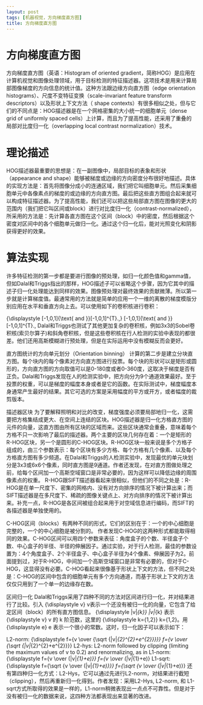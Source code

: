 ```yaml
---
layout: post
tags: [机器视觉，方向梯度直方图]
title: 方向梯度直方图
---
```


# 方向梯度直方图

方向梯度直方图（英语：Histogram of oriented gradient，简称HOG）是应用在计算机视觉和图像处理领域，用于目标检测的特征描述器。这项技术是用来计算局部图像梯度的方向信息的统计值。这种方法跟边缘方向直方图（edge orientation histograms）、尺度不变特征变换（scale-invariant feature transform descriptors）以及形状上下文方法（ shape contexts）有很多相似之处，但与它们的不同点是：HOG描述器是在一个网格密集的大小统一的细胞单元（dense grid of uniformly spaced cells）上计算，而且为了提高性能，还采用了重叠的局部对比度归一化（overlapping local contrast normalization）技术。

# 理论描述

HOG描述器最重要的思想是：在一副图像中，局部目标的表象和形状（appearance and shape）能够被梯度或边缘的方向密度分布很好地描述。具体的实现方法是：首先将图像分成小的连通区域，我们把它叫细胞单元。然后采集细胞单元中各像素点的梯度的或边缘的方向直方图。最后把这些直方图组合起来就可以构成特征描述器。为了提高性能，我们还可以把这些局部直方图在图像的更大的范围内（我们把它叫区间或block）进行对比度归一化（contrast-normalized），所采用的方法是：先计算各直方图在这个区间（block）中的密度，然后根据这个密度对区间中的各个细胞单元做归一化。通过这个归一化后，能对光照变化和阴影获得更好的效果。

# 算法实现

许多特征检测的第一步都是要进行图像的预处理，如归一化颜色值和gamma值，但如Dalal和Triggs指出的那样，HOG描述子可以省略这个步骤，因为它其中的描述子归一化处理能达到同样的效果。图像预处理对最终效果的贡献微薄。所以第一步就是计算梯度值。最通常用的方法就是简单的应用一个一维的离散的梯度模版分别应用在水平和垂直方向上去。可以使用如下的卷积核进行卷积：

{\displaystyle [-1,0,1]{\text{ and }}[-1,0,1]^{T}.\,} [-1,0,1]{\text{ and }}[-1,0,1]^{T}.\,
Dalal和Triggs也测试了其他更加复杂的卷积核，例如3x3的Sobel卷积核(索贝尔算子)和斜角卷积核，但是这些卷积核在行人检测的实验中表现的都很差。他们还用高斯模糊进行预处理，但是在实际运用中没有模糊反而会更好。

直方图统计的方向单元划分（Orientation binning）
计算的第二步是建立分块直方图。每个块内的每个像素对方向直方图进行投票。每个块的形状可以是矩形或圆形的，方向直方图的方向取值可以是0-180度或者0-360度，这取决于梯度是否有正负。Dalal和Triggs发现在人的检测实验中，把方向分为9个通道效果最好。至于投票的权重，可以是梯度的幅度本身或者是它的函数。在实际测试中，梯度幅度本身通常产生最好的结果。其它可选的方案是采用幅度的平方或开方，或者幅度的裁剪版本。

描述器区块
为了要解释照明和对比的改变，梯度强度必须要局部地归一化，这需要把方格集结成更大、在空间上连结的区块。HOG描述器是归一化方格直方图的元件的向量，这直方图由所有区块的区域而来。这些区块通常会重叠，意味着每个方格不只一次影响了最后的描述器。两个主要的区块几何存在着：一个是矩形的R-HOG区块，另一个是圆形的C-HOG区块。R-HOG区块一般来说是多个方格子组成的，由三个参数表示：每个区块有多少方格、每个方格有几个像素、以及每个方格直方图有多少频道。在Dalal和Triggs的人检测实验中，发现最优的单元块划分是3x3或6x6个像素，同时直方图是9通道。作者还发现，在对直方图做处理之前，给每个区间加一个高斯空域窗口是非常必要的，因为这样可以降低边缘的周围像素点的权重。 R-HOG跟SIFT描述器看起来很相似，但他们的不同之处是：R-HOG是在单一尺度下、密集的网格内、没有对方向排序的情况下被计算出来；而SIFT描述器是在多尺度下、稀疏的图像关键点上、对方向排序的情况下被计算出来。补充一点，R-HOG是各区间被组合起来用于对空域信息进行编码，而SIFT的各描述器是单独使用的。

C-HOG区间（blocks）有两种不同的形式，它们的区别在于：一个的中心细胞是完整的，一个的中心细胞是被分割的。 作者发现C-HOG的这两种形式都能取得相同的效果。C-HOG区间可以用四个参数来表征：角度盒子的个数、半径盒子个数、中心盒子的半径、半径的伸展因子。通过实验，对于行人检测，最佳的参数设置为：4个角度盒子、2个半径盒子、中心盒子半径为4个像素、伸展因子为2。前面提到过，对于R-HOG，中间加一个高斯空域窗口是非常有必要的，但对于C-HOG，这显得没有必要。C-HOG看起来很像基于形状上下文的方法，但不同之处是：C-HOG的区间中包含的细胞单元有多个方向通道，而基于形状上下文的方法仅仅只用到了一个单一的边缘存在数。

区间归一化
Dalal和Triggs采用了四种不同的方法对区间进行归一化，并对结果进行了比较。引入 {\displaystyle v} v表示一个还没有被归一化的向量，它包含了给定区间（block）的所有直方图信息。 {\displaystyle \|v\|_{k}} \|v\|_{k} 表示 {\displaystyle v} v 的 k 阶范数，这里的 {\displaystyle k={1,2}} k={1,2}。用 {\displaystyle e} e 表示一个很小的常数。这时，归一化因子可以表示如下：

L2-norm: {\displaystyle f={v \over {\sqrt {\|v\|_{2}^{2}+e^{2}}}}} f={v \over {\sqrt  {\|v\|_{2}^{2}+e^{2}}}}
L2-hys: L2-norm followed by clipping (limiting the maximum values of v to 0.2) and renormalizing, as in
L1-norm: {\displaystyle f={v \over (\|v\|_{1}+e)}} f={v \over (\|v\|_{1}+e)}
L1-sqrt: {\displaystyle f={\sqrt {v \over (\|v\|_{1}+e)}}} f={\sqrt  {v \over (\|v\|_{1}+e)}}
还有第四种归一化方式：L2-Hys，它可以通过先进行L2-norm，对结果进行截短（clipping），然后再重新归一化得到。作者发现：采用L2-Hys, L2-norm, 和 L1-sqrt方式所取得的效果是一样的，L1-norm稍微表现出一点点不可靠性。但是对于没有被归一化的数据来说，这四种方法都表现出来显著的改进。
